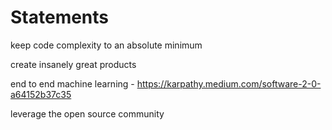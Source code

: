 # Statements

keep code complexity to an absolute minimum

create insanely great products

end to end machine learning - https://karpathy.medium.com/software-2-0-a64152b37c35

leverage the open source community